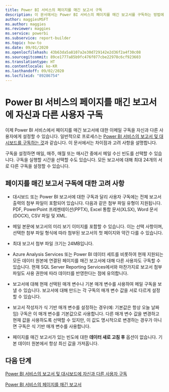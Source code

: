 ```yaml
---
title: Power BI 서비스의 페이지를 매긴 보고서 구독
description: 이 문서에서는 Power BI 서비스의 페이지를 매긴 보고서를 구독하는 방법에 대해 고려해야 할 사항을 알아봅니다.
author: maggiesMSFT
ms.author: maggies
ms.reviewer: maggies
ms.service: powerbi
ms.subservice: report-builder
ms.topic: how-to
ms.date: 09/01/2020
ms.openlocfilehash: 43b63da5a8107a2e30d729142e2d36f2a4f30c08
ms.sourcegitcommit: 89ce1777a85b9fc476f077cbe22978c6cf923603
ms.translationtype: HT
ms.contentlocale: ko-KR
ms.lasthandoff: 09/02/2020
ms.locfileid: "89286754"
---
```

# <a name="subscribe-yourself-and-others-to-paginated-reports-in-the-power-bi-service"></a>Power BI 서비스의 페이지를 매긴 보고서에 자신과 다른 사용자 구독 

이제 Power BI 서비스에서 페이지를 매긴 보고서에 대한 이메일 구독을 자신과 다른 사용자에게 설정할 수 있습니다. 일반적으로 프로세스는 [Power BI 서비스의 보고서 및 대시보드를 구독하는 것](end-user-subscribe.md)과 같습니다. 이 문서에서는 차이점과 고려 사항을 설명합니다. 

구독을 설정하면 매일, 매주, 매월 또는 매시간 중에서 메일 수신 빈도를 선택할 수 있습니다. 구독을 실행할 시간을 선택할 수도 있습니다. 모든 보고서에 대해 최대 24개의 서로 다른 구독을 설정할 수 있습니다. 

## <a name="considerations-for-paginated-report-subscriptions"></a>페이지를 매긴 보고서 구독에 대한 고려 사항 

- 대시보드 또는 Power BI 보고서에 대한 구독과 달리 사용자 구독에는 전체 보고서 출력의 첨부 파일이 포함되어 있습니다.  다음과 같은 첨부 파일 유형이 지원됩니다. PDF, PowerPoint 프레젠테이션(PPTX), Excel 통합 문서(XLSX), Word 문서(DOCX), CSV 파일 및 XML.

- 메일 본문에 보고서의 미리 보기 이미지를 포함할 수 있습니다.  이는 선택 사항이며, 선택한 첨부 파일 형식에 따라 첨부된 보고서의 첫 페이지와 약간 다를 수 있습니다. 

- 최대 보고서 첨부 파일 크기는 24MB입니다. 

- Azure Analysis Services 또는 Power BI 데이터 세트를 비롯하여 현재 지원되는 모든 데이터 원본에 연결된 페이지를 매긴 보고서에 대해 다른 사용자도 구독할 수 있습니다. 현재 SQL Server Reporting Services에서와 마찬가지로 보고서 첨부 파일도 사용 권한에 따라 데이터를 반영한다는 점에 유의합니다. 

- 보고서에 대해 현재 선택된 매개 변수나 기본 매개 변수를 사용하여 메일 구독을 보낼 수 있습니다.  보고서에 대해 만드는 각 구독의 매개 변수 값을 서로 다르게 설정할 수 있습니다. 

- 보고서 작성자가 식 기반 매개 변수를 설정하는 경우(예: 기본값은 항상 오늘 날짜임) 구독은 이 매개 변수를 기본값으로 사용합니다. 다른 매개 변수 값을 변경하고 현재 값을 사용하도록 선택할 수 있지만, 이 값도 명시적으로 변경하는 경우가 아니면 구독은 식 기반 매개 변수를 사용합니다.

- 페이지를 매긴 보고서가 있는 빈도에 대한 **데이터 새로 고침 후** 옵션이 없습니다. 기본 데이터 원본에서 항상 최신 값을 가져옵니다. 

## <a name="next-steps"></a>다음 단계

[Power BI 서비스의 보고서 및 대시보드에 자신과 다른 사용자 구독](../collaborate-share/service-report-subscribe.md)

[Power BI 서비스의 페이지를 매긴 보고서](end-user-paginated-report.md)
